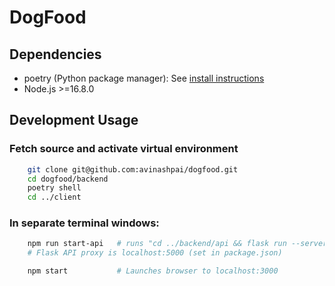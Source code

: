 # DogFood
## Dependencies
* poetry (Python package manager): See [install instructions](https://python-poetry.org/docs/#installation)
* Node.js >=16.8.0
## Development Usage
### Fetch source and activate virtual environment
```sh
    git clone git@github.com:avinashpai/dogfood.git
    cd dogfood/backend
    poetry shell
    cd ../client
```
### In separate terminal windows:
```sh
    npm run start-api   # runs "cd ../backend/api && flask run --server app --debug"
    # Flask API proxy is localhost:5000 (set in package.json)
```
```sh
    npm start           # Launches browser to localhost:3000
```
